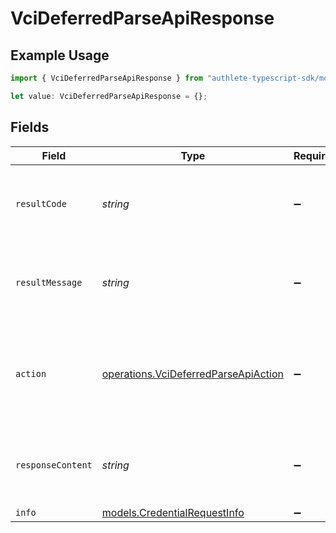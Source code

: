 # VciDeferredParseApiResponse

## Example Usage

```typescript
import { VciDeferredParseApiResponse } from "authlete-typescript-sdk/models/operations";

let value: VciDeferredParseApiResponse = {};
```

## Fields

| Field                                                                                        | Type                                                                                         | Required                                                                                     | Description                                                                                  |
| -------------------------------------------------------------------------------------------- | -------------------------------------------------------------------------------------------- | -------------------------------------------------------------------------------------------- | -------------------------------------------------------------------------------------------- |
| `resultCode`                                                                                 | *string*                                                                                     | :heavy_minus_sign:                                                                           | The code which represents the result of the API call.                                        |
| `resultMessage`                                                                              | *string*                                                                                     | :heavy_minus_sign:                                                                           | A short message which explains the result of the API call.                                   |
| `action`                                                                                     | [operations.VciDeferredParseApiAction](../../models/operations/vcideferredparseapiaction.md) | :heavy_minus_sign:                                                                           | The next action that the deferred credential endpoint should take.                           |
| `responseContent`                                                                            | *string*                                                                                     | :heavy_minus_sign:                                                                           | The content of the response to the request sender.                                           |
| `info`                                                                                       | [models.CredentialRequestInfo](../../models/credentialrequestinfo.md)                        | :heavy_minus_sign:                                                                           | N/A                                                                                          |